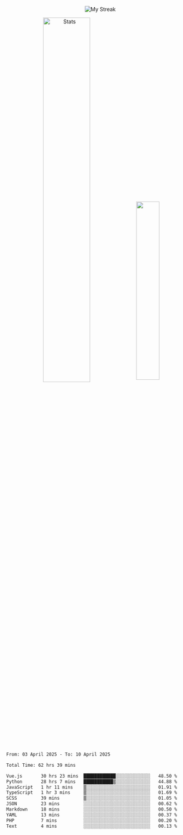 <p align="center">
<picture>
  <source media="(prefers-color-scheme: dark)" srcset="http://github-readme-streak-stats.herokuapp.com?user=semolik&theme=dark&hide_border=true&background=DD272700">
  <img alt="My Streak" src="http://github-readme-streak-stats.herokuapp.com?user=semolik&hide_border=true">
</picture>
</p>
<div align="center">
  <picture>
    <source media="(prefers-color-scheme: dark)" srcset="https://github-readme-stats.vercel.app/api?username=semolik&show_icons=true&bg_color=DD272700&hide_border=true&theme=dark">
        <img alt="Stats" src="https://github-readme-stats.vercel.app/api?username=semolik&show_icons=true&bg_color=DD272700&hide_border=true" width="50%" >
  </picture>
  <sup>
  <picture>
  <source media="(prefers-color-scheme: dark)" srcset="https://github-readme-stats.vercel.app/api/top-langs/?username=semolik&layout=compact&hide_border=true&bg_color=DD272700&theme=dark">
  <img src="https://github-readme-stats.vercel.app/api/top-langs/?username=semolik&layout=compact&hide_border=true" width="35%" />
  </picture>
  </sup>
</div>
<!--START_SECTION:waka-->

```txt
From: 03 April 2025 - To: 10 April 2025

Total Time: 62 hrs 39 mins

Vue.js       30 hrs 23 mins  ████████████░░░░░░░░░░░░░   48.50 %
Python       28 hrs 7 mins   ███████████▒░░░░░░░░░░░░░   44.88 %
JavaScript   1 hr 11 mins    ▒░░░░░░░░░░░░░░░░░░░░░░░░   01.91 %
TypeScript   1 hr 3 mins     ▒░░░░░░░░░░░░░░░░░░░░░░░░   01.69 %
SCSS         39 mins         ▒░░░░░░░░░░░░░░░░░░░░░░░░   01.05 %
JSON         23 mins         ░░░░░░░░░░░░░░░░░░░░░░░░░   00.62 %
Markdown     18 mins         ░░░░░░░░░░░░░░░░░░░░░░░░░   00.50 %
YAML         13 mins         ░░░░░░░░░░░░░░░░░░░░░░░░░   00.37 %
PHP          7 mins          ░░░░░░░░░░░░░░░░░░░░░░░░░   00.20 %
Text         4 mins          ░░░░░░░░░░░░░░░░░░░░░░░░░   00.13 %
```

<!--END_SECTION:waka-->

